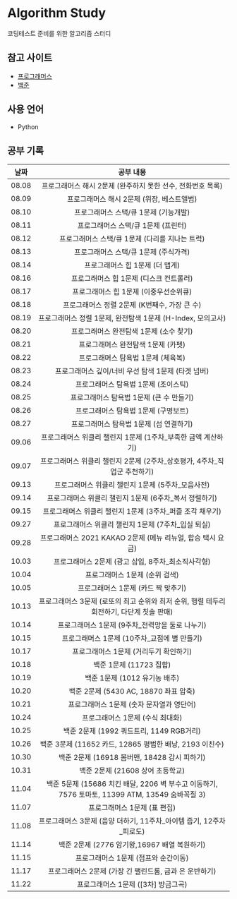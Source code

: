 # Algorithm Study
코딩테스트 준비를 위한 알고리즘 스터디

## 참고 사이트
- [프로그래머스](https://programmers.co.kr/)  
- [백준](https://www.acmicpc.net/)

## 사용 언어
- Python

## 공부 기록
|날짜|공부 내용|
|:---:|:---:|
|08.08|프로그래머스 해시 2문제 (완주하지 못한 선수, 전화번호 목록)|
|08.09|프로그래머스 해시 2문제 (위장, 베스트앨범)|
|08.10|프로그래머스 스택/큐 1문제 (기능개발)|
|08.11|프로그래머스 스택/큐 1문제 (프린터)|
|08.12|프로그래머스 스택/큐 1문제 (다리를 지나는 트럭)|
|08.13|프로그래머스 스택/큐 1문제 (주식가격)|
|08.14|프로그래머스 힙 1문제 (더 맵게)|
|08.16|프로그래머스 힙 1문제 (디스크 컨트롤러)|
|08.17|프로그래머스 힙 1문제 (이중우선순위큐)|
|08.18|프로그래머스 정렬 2문제 (K번째수, 가장 큰 수)|
|08.19|프로그래머스 정렬 1문제, 완전탐색 1문제 (H-Index, 모의고사)|
|08.20|프로그래머스 완전탐색 1문제 (소수 찾기)|
|08.21|프로그래머스 완전탐색 1문제 (카펫)|
|08.22|프로그래머스 탐욕법 1문제 (체육복)|
|08.23|프로그래머스 깊이/너비 우선 탐색 1문제 (타겟 넘버)|
|08.24|프로그래머스 탐욕법 1문제 (조이스틱)|
|08.25|프로그래머스 탐욕법 1문제 (큰 수 만들기)|
|08.26|프로그래머스 탐욕법 1문제 (구명보트)|
|08.27|프로그래머스 탐욕법 1문제 (섬 연결하기)|
|09.06|프로그래머스 위클리 챌린지 1문제 (1주차_부족한 금액 계산하기)|
|09.07|프로그래머스 위클리 챌린지 2문제 (2주차_상호평가, 4주차_직업군 추천하기)|
|09.13|프로그래머스 위클리 챌린지 1문제 (5주차_모음사전)|
|09.14|프로그래머스 위클리 챌린지 1문제 (6주차_복서 정렬하기)|
|09.15|프로그래머스 위클리 챌린지 1문제 (3주차_퍼즐 조각 채우기)|
|09.27|프로그래머스 위클리 챌린지 1문제 (7주차_입실 퇴실)|
|09.28|프로그래머스 2021 KAKAO 2문제 (메뉴 리뉴얼, 합승 택시 요금)|
|10.03|프로그래머스 2문제 (광고 삽입, 8주차_최소직사각형)|
|10.04|프로그래머스 1문제 (순위 검색)|
|10.05|프로그래머스 1문제 (카드 짝 맞추기)|
|10.13|프로그래머스 3문제 (로또의 최고 순위와 최저 순위, 행렬 테두리 회전하기, 다단계 칫솔 판매)|
|10.14|프로그래머스 1문제 (9주차_전력망을 둘로 나누기)|
|10.15|프로그래머스 1문제 (10주차_교점에 별 만들기)|
|10.17|프로그래머스 1문제 (거리두기 확인하기)|
|10.18|백준 1문제 (11723 집합)|
|10.19|백준 1문제 (1012 유기농 배추)|
|10.20|백준 2문제 (5430 AC, 18870 좌표 압축)|
|10.21|프로그래머스 1문제 (숫자 문자열과 영단어)|
|10.24|프로그래머스 1문제 (수식 최대화)|
|10.25|백준 2문제 (1992 쿼드트리, 1149 RGB거리)|
|10.26|백준 3문제 (11652 카드, 12865 평범한 배낭, 2193 이친수)|
|10.30|백준 2문제 (16918 봄버맨, 18428 감시 피하기)|
|10.31|백준 2문제 (21608 상어 초등학교)|
|11.04|백준 5문제 (15686 치킨 배달, 2206 벽 부수고 이동하기, 7576 토마토, 11399 ATM, 13549 숨바꼭질 3)|
|11.07|프로그래머스 1문제 (표 편집)|
|11.08|프로그래머스 3문제 (음양 더하기, 11주차_아이템 줍기, 12주차_피로도)|
|11.14|백준 2문제 (2776 암기왕,16967 배열 복원하기)|
|11.15|프로그래머스 1문제 (점프와 순간이동)|
|11.17|프로그래머스 2문제 (가장 긴 팰린드롬, 금과 은 운반하기)|
|11.22|프로그래머스 1문제 ([3차] 방금그곡)|
